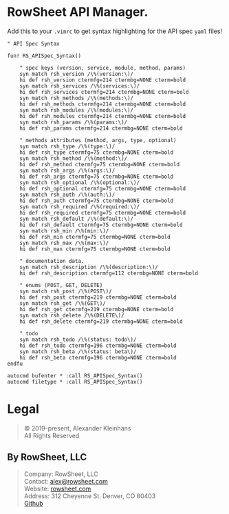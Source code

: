 # RowSheet API Manager.

Add this to your `.vimrc` to get syntax highlighting for the API spec `yaml` files!

    " API Spec Syntax

    fun! RS_APISpec_Syntax()

        " spec keys (version, service, module, method, params)
        syn match rsh_version /\%(version:\)/
        hi def rsh_version ctermfg=214 ctermbg=NONE cterm=bold
        syn match rsh_services /\%(services:\)/
        hi def rsh_services ctermfg=214 ctermbg=NONE cterm=bold
        syn match rsh_methods /\%(methods:\)/
        hi def rsh_methods ctermfg=214 ctermbg=NONE cterm=bold
        syn match rsh_modules /\%(modules:\)/
        hi def rsh_modules ctermfg=214 ctermbg=NONE cterm=bold
        syn match rsh_params /\%(params:\)/
        hi def rsh_params ctermfg=214 ctermbg=NONE cterm=bold

        " methods attributes (method, args, type, optional)
        syn match rsh_type /\%(type:\)/
        hi def rsh_type ctermfg=75 ctermbg=NONE cterm=bold
        syn match rsh_method /\%(method:\)/
        hi def rsh_method ctermfg=75 ctermbg=NONE cterm=bold
        syn match rsh_args /\%(args:\)/
        hi def rsh_args ctermfg=75 ctermbg=NONE cterm=bold
        syn match rsh_optional /\%(optional:\)/
        hi def rsh_optional ctermfg=75 ctermbg=NONE cterm=bold
        syn match rsh_auth /\%(auth:\)/
        hi def rsh_auth ctermfg=75 ctermbg=NONE cterm=bold
        syn match rsh_required /\%(required:\)/
        hi def rsh_required ctermfg=75 ctermbg=NONE cterm=bold
        syn match rsh_default /\%(default:\)/
        hi def rsh_default ctermfg=75 ctermbg=NONE cterm=bold
        syn match rsh_min /\%(min:\)/
        hi def rsh_min ctermfg=75 ctermbg=NONE cterm=bold
        syn match rsh_max /\%(max:\)/
        hi def rsh_max ctermfg=75 ctermbg=NONE cterm=bold

        " documentation data.
        syn match rsh_description /\%(description:\)/
        hi def rsh_description ctermfg=112 ctermbg=NONE cterm=bold

        " enums (POST, GET, DELETE)
        syn match rsh_post /\%(POST\)/
        hi def rsh_post ctermfg=219 ctermbg=NONE cterm=bold
        syn match rsh_get /\%(GET\)/
        hi def rsh_get ctermfg=219 ctermbg=NONE cterm=bold
        syn match rsh_delete /\%(DELETE\)/
        hi def rsh_delete ctermfg=219 ctermbg=NONE cterm=bold

        " todo
        syn match rsh_todo /\%(status: todo\)/
        hi def rsh_todo ctermfg=196 ctermbg=NONE cterm=bold
        syn match rsh_beta /\%(status: beta\)/
        hi def rsh_beta ctermfg=196 ctermbg=NONE cterm=bold
    endfu

    autocmd bufenter * :call RS_APISpec_Syntax()
    autocmd filetype * :call RS_APISpec_Syntax()

# Legal

> © 2019-present, Alexander Kleinhans  
> All Rights Reserved  

## By RowSheet, LLC

> Company:    RowSheet, LLC  
> Contact:    alex@rowsheet.com  
> Website:  [rowsheet.com](https://rowsheet.com/)  
> Address:    312 Cheyenne St. Denver, CO 80403  
> [Github](https://github.com/rowsheet)  
